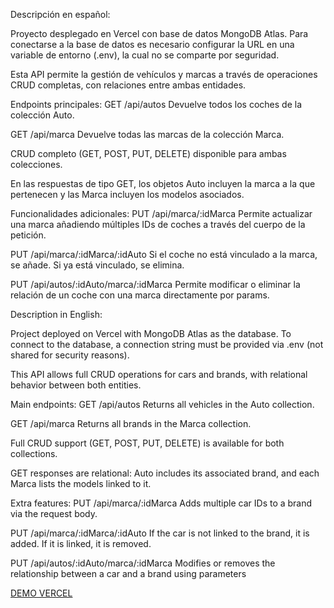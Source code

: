 Descripción en español:

Proyecto desplegado en Vercel con base de datos MongoDB Atlas. Para conectarse a la base de datos es necesario configurar la URL en una variable de entorno (.env), la cual no se comparte por seguridad.

Esta API permite la gestión de vehículos y marcas a través de operaciones CRUD completas, con relaciones entre ambas entidades.

Endpoints principales:
GET /api/autos
Devuelve todos los coches de la colección Auto.

GET /api/marca
Devuelve todas las marcas de la colección Marca.

CRUD completo (GET, POST, PUT, DELETE) disponible para ambas colecciones.

En las respuestas de tipo GET, los objetos Auto incluyen la marca a la que pertenecen y las Marca incluyen los modelos asociados.

Funcionalidades adicionales:
PUT /api/marca/:idMarca
Permite actualizar una marca añadiendo múltiples IDs de coches a través del cuerpo de la petición.

PUT /api/marca/:idMarca/:idAuto
Si el coche no está vinculado a la marca, se añade. Si ya está vinculado, se elimina.

PUT /api/autos/:idAuto/marca/:idMarca
Permite modificar o eliminar la relación de un coche con una marca directamente por params.

Description in English:

Project deployed on Vercel with MongoDB Atlas as the database. To connect to the database, a connection string must be provided via .env (not shared for security reasons).

This API allows full CRUD operations for cars and brands, with relational behavior between both entities.

Main endpoints:
GET /api/autos
Returns all vehicles in the Auto collection.

GET /api/marca
Returns all brands in the Marca collection.

Full CRUD support (GET, POST, PUT, DELETE) is available for both collections.

GET responses are relational: Auto includes its associated brand, and each Marca lists the models linked to it.

Extra features:
PUT /api/marca/:idMarca
Adds multiple car IDs to a brand via the request body.

PUT /api/marca/:idMarca/:idAuto
If the car is not linked to the brand, it is added. If it is linked, it is removed.

PUT /api/autos/:idAuto/marca/:idMarca
Modifies or removes the relationship between a car and a brand using parameters


[DEMO VERCEL](https://proyecto6-backend-psg7odcpb-ragnarks-projects.vercel.app/api/autos)
